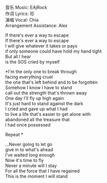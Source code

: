 音乐 Music: EAjRock  
作词 Lyrics: 珍  
演唱 Vocal: Chia  
Arrangement Assistance: Alex

If there's ever a way to escape  
If there's ever a way to escape  
I will give whatever it takes or pays  
if only someone could have hold my hand tight  
But all I hear  
is the SOS cried by myself

\*I'm the only one to break through  
facing everything cruel  
the one that's left behind and to be forgotten  
Somehow I know I have to stand  
call out the strength that's thrown away  
One day I'll fly up high again  
It's just hard to stand against the dark  
I cried and gave up what I had  
to live a life that's easier to get alone with  
abandoned all the treasure that  
I had once possessed

Repeat \*

...Never going to let go  
give in to what's ahead  
I've waited long enough  
Now it's time to fly  
Never a minute will I stay  
For all the force that I have regained  
This is the moment I will stand